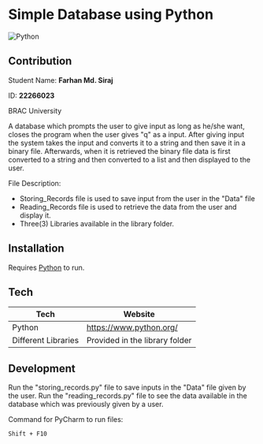 # Simple Database using Python

![Python](https://p.kindpng.com/picc/s/361-3612702_python-powered-python-powered-png-transparent-png.png)



## Contribution

Student Name: **Farhan Md. Siraj**

ID: **22266023**

BRAC University


A database which prompts the user to give input as long as he/she want,
closes the program when the user gives "q" as a input. After giving input the system takes the input and converts it to a string and then save it in a binary file. Afterwards, when it is retrieved the binary file data is first converted to a string and then converted to a list and then displayed to the user.

File Description:
- Storing_Records file is used to save input from the user in the "Data" file
- Reading_Records file is used to retrieve the data from the user and display it.
- Three(3) Libraries available in the library folder.

## Installation

Requires [Python](https://www.python.org/) to run.


## Tech

| Tech                | Website                        |
|---------------------|--------------------------------|
| Python              | https://www.python.org/        |
| Different Libraries | Provided in the library folder |


## Development

Run the "storing_records.py" file to save inputs in the "Data" file given by the user.
Run the "reading_records.py" file to see the data available in the database which was previously given by a user.

Command for PyCharm to run files:

```sh
Shift + F10
```
